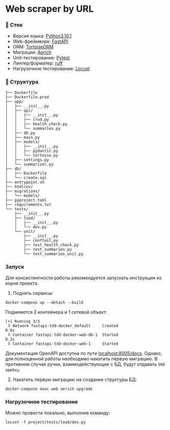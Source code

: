 # Web scraper by URL

### :pill: Стек

- Версия языка: [Python3.10.1](https://www.python.org/downloads/release/python-3100/)
- Web-фреймворк: [FastAPI](https://fastapi.tiangolo.com/ru/)
- ORM: [TortoiseORM](https://tortoise.github.io/)
- Миграции: [Aerich](https://github.com/tortoise/aerich/blob/dev/README_RU.md)
- Unit-тестирование: [Pytest](https://docs.pytest.org/en/8.0.x/index.html)
- Линтер/форматер: [ruff](https://docs.astral.sh/ruff/)
- Нагрузочное тестирование: [Locust](https://locust.io/)


### :bookmark_tabs: Структура

```
├── Dockerfile
├── Dockerfile.prod
├── app/
│   ├── __init__.py
│   ├── api/
│   │   ├── __init__.py
│   │   ├── crud.py
│   │   ├── health_check.py
│   │   └── summaries.py
│   ├── db.py
│   ├── main.py
│   ├── models/
│   │   ├── __init__.py
│   │   ├── pydantic.py
│   │   └── tortoise.py
│   ├── settings.py
│   └── summarizer.py
├── db/
│   ├── Dockerfile
│   └── create.sql
├── entrypoint.sh
├── htmlcov/
├── migrations/
│   └── models/
├── pyproject.toml
├── requirements.txt
└── tests/
    ├── __init__.py
    ├── load/
    │   ├── __init__.py
    │   └── dev.py
    └── unit/
        ├── __init__.py
        ├── conftest.py
        ├── test_health_check.py
        ├── test_summaries.py
        └── test_summaries_unit.py
```


### Запуск

Для консистентности работы рекомендуется запускать инструкции из корня проекта.

1. Поднять сервисы:

```shell
docker-compose up --detach --build
```

Поднимется 2 контейнера и 1 сетевой объект:

```
[+] Running 3/3
 ⠿ Network fastapi-tdd-docker_default     Created                                                                                                                    0.0s
 ⠿ Container fastapi-tdd-docker-web-db-1  Started                                                                                                                    0.3s
 ⠿ Container fastapi-tdd-docker-web-1     Started
```

Документация OpenAPI доступна по пути [localhost:8005/docs](http://localhost:8005/docs).
Однако, для полноценной работы необходимо накатить первую миграцию. В противном случае ручки, взаимодействующие с 
БД, будут отдавать `500 ошибку`.

2. Накатить первую миграцию на создание структуры БД:

```shell
docker-compose exec web aerich upgrade 
```

### Нагрузочное тестирование

Можно провести локально, выполнив команду:

```shell
locust -f project/tests/load/dev.py
```